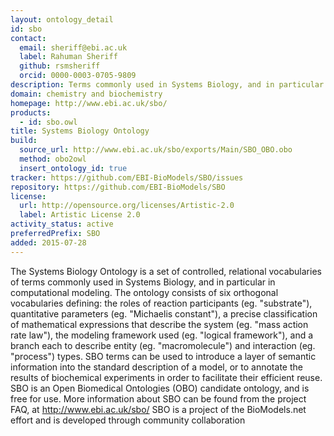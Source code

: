 ```yaml
---
layout: ontology_detail
id: sbo
contact:
  email: sheriff@ebi.ac.uk
  label: Rahuman Sheriff
  github: rsmsheriff
  orcid: 0000-0003-0705-9809
description: Terms commonly used in Systems Biology, and in particular in computational modeling.
domain: chemistry and biochemistry
homepage: http://www.ebi.ac.uk/sbo/
products:
  - id: sbo.owl
title: Systems Biology Ontology
build:
  source_url: http://www.ebi.ac.uk/sbo/exports/Main/SBO_OBO.obo
  method: obo2owl
  insert_ontology_id: true
tracker: https://github.com/EBI-BioModels/SBO/issues
repository: https://github.com/EBI-BioModels/SBO
license:
  url: http://opensource.org/licenses/Artistic-2.0
  label: Artistic License 2.0
activity_status: active
preferredPrefix: SBO
added: 2015-07-28
---
```


The Systems Biology Ontology is a set of controlled, relational vocabularies of terms commonly used in Systems Biology, and in particular in computational modeling. The ontology consists of six orthogonal vocabularies defining: the roles of reaction participants (eg. "substrate"), quantitative parameters (eg. "Michaelis constant"), a precise classification of mathematical expressions that describe the system (eg. "mass action rate law"), the modeling framework used (eg. "logical framework"), and a branch each to describe entity (eg. "macromolecule") and interaction (eg. "process") types. SBO terms can be used to introduce a layer of semantic information into the standard description of a model, or to annotate the results of biochemical experiments in order to facilitate their efficient reuse. SBO is an Open Biomedical Ontologies (OBO) candidate ontology, and is free for use. More information about SBO can be found from the project FAQ, at http://www.ebi.ac.uk/sbo/ SBO is a project of the BioModels.net effort and is developed through community collaboration
